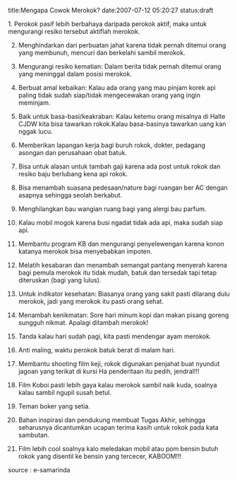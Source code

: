 title:Mengapa Cowok Merokok?
date:2007-07-12 05:20:27
status:draft

<p class="main">1. Perokok pasif lebih berbahaya daripada perokok aktif, maka untuk mengurangi resiko tersebut aktiflah merokok.

2. Menghindarkan dari perbuatan jahat karena tidak pernah ditemui orang yang membunuh, mencuri dan berkelahi sambil merokok.

3. Mengurangi resiko kematian: Dalam berita tidak pernah ditemui orang yang meninggal dalam posisi merokok.

4. Berbuat amal kebaikan: Kalau ada orang yang mau pinjam korek api paling tidak sudah siap/tidak mengecewakan orang yang ingin meminjam.

5. Baik untuk basa-basi/keakraban: Kalau ketemu orang misalnya di Halte CJDW kita bisa tawarkan rokok.Kalau basa-basinya tawarkan uang kan nggak lucu.

6. Memberikan lapangan kerja bagi buruh rokok, dokter, pedagang asongan dan perusahaan obat batuk.

7. Bisa untuk alasan untuk tambah gaji karena ada post untuk rokok dan resiko baju berlubang kena api rokok.

8. Bisa menambah suasana pedesaan/nature bagi ruangan ber AC dengan asapnya sehingga seolah berkabut.

9. Menghilangkan bau wangian ruang bagi yang alergi bau parfum.

10. Kalau mobil mogok karena busi ngadat tidak ada api, maka sudah siap api.

11. Membantu program KB dan mengurangi penyelewengan karena konon katanya merokok bisa menyebabkan impoten.

12. Melatih kesabaran dan menambah semangat pantang menyerah karena bagi pemula merokok itu tidak mudah, batuk dan tersedak tapi tetap diteruskan (bagi yang lulus).

13. Untuk indikator kesehatan: Biasanya orang yang sakit pasti dilarang dulu merokok, jadi yang merokok itu pasti orang sehat.

14. Menambah kenikmatan: Sore hari minum kopi dan makan pisang goreng sungguh nikmat. Apalagi ditambah merokok!

15. Tanda kalau hari sudah pagi, kita pasti mendengar ayam merokok.

16. Anti maling, waktu perokok batuk berat di malam hari.

17. Membantu shooting film keji, rokok digunakan penjahat buat nyundut jagoan yang terikat di kursi Ha penderitaan itu pedih, jendral!!!

18. Film Koboi pasti lebih gaya kalau merokok sambil naik kuda, soalnya kalau sambil ngupil susah betul.

19. Teman boker yang setia.

20. Bahan inspirasi dan pendukung membuat Tugas Akhir, sehingga seharusnya dicantumkan ucapan terima kasih untuk rokok pada kata sambutan.

21. Film lebih cool soalnya kalo meledakan mobil atau pom bensin butuh rokok yang disentil ke bensin yang tercecer, KABOOM!!!

source : e-samarinda